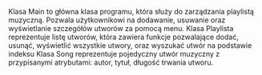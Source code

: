 Klasa Main to główna klasa programu, która służy do zarządzania playlistą muzyczną. Pozwala użytkownikowi na dodawanie, usuwanie oraz wyświetlanie szczegółów utworów za pomocą menu.
Klasa Playlista reprezentuje listę utworów, która zawiera funkcje pozwalające dodać, usunąć, wyświetlić wszystkie utwory, oraz wyszukać utwór na podstawie indeksu 
Klasa Song reprezentuje pojedyczny utwór muzyczny z przypisanymi atrybutami: autor, tytuł, długość trwania utworu. 

